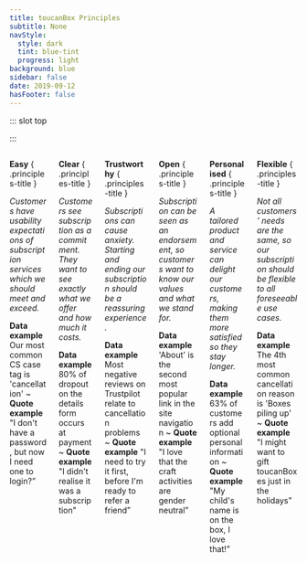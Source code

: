 ```yaml
---
title: toucanBox Principles
subtitle: None
navStyle:
  style: dark
  tint: blue-tint
  progress: light
background: blue
sidebar: false
date: 2019-09-12
hasFooter: false
---
```


::: slot top

:::

<Loader current="toucanbox-principles"/>

<!-- toucanBox principles. -->

<Content-FreeSection padding="is-small">

<div class="columns is-multiline">

<div class="column is-one-third">

**Easy**
{ .principles-title }

_Customers have usability expectations of subscription services which we should meet and exceed._

**Data example** Our most common CS case tag is 'cancellation'
~ **Quote example** "I don't have a password, but now I need one to login?”

</div>

<div class="column is-one-third">

**Clear**
{ .principles-title }

_Customers see subscription as a commitment. They want to see exactly what we offer and how much it costs._

**Data example** 80% of dropout on the details form occurs at payment
~ **Quote example** "I didn't realise it was a subscription"


</div>

<div class="column is-one-third">

**Trustworthy**
{ .principles-title }

_Subscriptions can cause anxiety. Starting and ending our subscription should be a reassuring experience._

**Data example** Most negative reviews on Trustpilot relate to cancellation problems
~ **Quote example** "I need to try it first, before I'm ready to refer a friend”

</div>

<div class="column is-one-third">

**Open**
{ .principles-title }

_Subscription can be seen as an endorsement, so customers want to know our values and what we stand for._

**Data example** 'About' is the second most popular link in the site navigation
~ **Quote example** "I love that the craft activities are gender neutral”

</div>

<div class="column is-one-third">

**Personalised**
{ .principles-title }

_A tailored product and service can delight our customers, making them more satisfied so they stay longer._

**Data example** 63% of customers add optional personal information
~ **Quote example** "My child's name is on the box, I love that!”

</div>

<div class="column is-one-third">

**Flexible**
{ .principles-title }

_Not all customers' needs are the same, so our subscription should be flexible to all foreseeable use cases._

**Data example** The 4th most common cancellation reason is 'Boxes piling up'
~ **Quote example** "I might want to gift toucanBoxes just in the holidays”

</div>

</div>

<style lang="sass">

  .content p.principles-title
    font-size: 1.5em
    margin-bottom: 0.5em

</style>


</Content-FreeSection>
